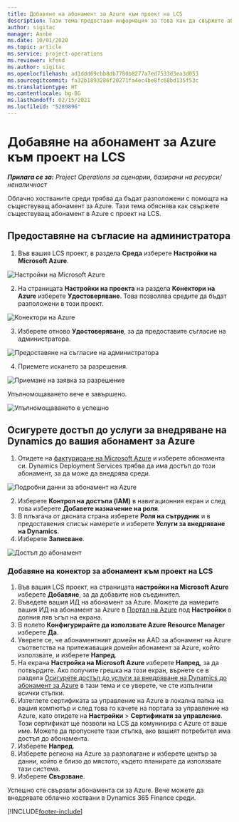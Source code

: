 ```yaml
---
title: Добавяне на абонамент за Azure към проект на LCS
description: Тази тема предоставя информация за това как да свържете абонамента си за Azure с LCS проект.
author: sigitac
manager: Annbe
ms.date: 10/01/2020
ms.topic: article
ms.service: project-operations
ms.reviewer: kfend
ms.author: sigitac
ms.openlocfilehash: ad1ddd69cbb8db7780b8277a7ed7533d3ea3d053
ms.sourcegitcommit: fa32b1893286f20271fa4ec4be8fc68bd135f53c
ms.translationtype: HT
ms.contentlocale: bg-BG
ms.lasthandoff: 02/15/2021
ms.locfileid: "5289896"
---
```

# <a name="add-an-azure-subscription-to-an-lcs-project"></a>Добавяне на абонамент за Azure към проект на LCS

_**Прилага се за:** Project Operations за сценарии, базирани на ресурси/неналичност_

Облачно хостваните среди трябва да бъдат разположени с помощта на съществуващ абонамент за Azure. Тази тема обяснява как свържете съществуващ абонамент в Azure с проект на LCS. 

## <a name="grant-admin-consent"></a>Предоставяне на съгласие на администратора

1. Във вашия LCS проект, в раздела **Среда** изберете **Настройки на Microsoft Azure**.

![Настройки на Microsoft Azure](./media/1MicrosoftAzureSettings.png)

2. На страницата **Настройки на проекта** на раздела **Конектори на Azure** изберете **Удостоверяване**. Това позволява средите да бъдат разположени в този проект.

![Конектори на Azure](./media/2AzureConnectors.png)

3. Изберете отново **Удостоверяване**, за да предоставите съгласие на администратора.

![Предоставяне на съгласие на администратора](./media/3GrantAdminConsent.png)

4. Приемете искането за разрешения.

![Приемане на заявка за разрешение](./media/4AcceptPermissionRequest.png)

Упълномощаването вече е завършено. 

![Упълномощаването е успешно](./media/5AuthorizationComplete.png)

## <a name="provide-dynamics-deployment-services-access-to-your-azure-subscription"></a><a name="provide"></a>Осигурете достъп до услуги за внедряване на Dynamics до вашия абонамент за Azure

1. Отидете на [фактуриране на Microsoft Azure](https://portal.azure.com/#blade/Microsoft\_Azure\_Billing/SubscriptionsBlade) и изберете абонамента си. Dynamics Deployment Services трябва да има достъп до този абонамент, за да може да внедрява среди.

![Подробни данни за абонамент на Azure](./media/6AzureSubscription.png)

2. Изберете **Контрол на достъпа (IAM)** в навигационния екран и след това изберете **Добавете назначение на роля**.
3. В плъзгача от дясната страна изберете **Роля на сътрудник** и в предоставения списък намерете и изберете **Услуги за внедряване на Dynamics**. 
4. Изберете **Записване**.

![Достъп до абонамент](./media/7SubscriptionAccess.png)

### <a name="add-a-subscription-connector-to-an-lcs-project"></a>Добавяне на конектор за абонамент към проект на LCS

1. Във вашия LCS проект, на страницата **настройки на Microsoft Azure** изберете **Добавяне**, за да добавите нов съединител.
2. Въведете вашия ИД на абонамент за Azure. Можете да намерите вашия ИД на абонамент за Azure в [Портал на Azure](https://ms.portal.azure.com/) под **Настройки** в долния ляв ъгъл на екрана.
3. В полето **Конфигурирайте да използвате Azure Resource Manager** изберете **Да**.
4. Уверете се, че абонаментният домейн на AAD за абонамент на Azure съответства на притежаващия домейн абонамент за Azure, който използвате, и изберете **Напред**.
5. На екрана **Настройка на Microsoft Azure** изберете **Напред**, за да потвърдите. Ако получите грешка на този екран, върнете се в раздела [Осигурете достъп до услуги за внедряване на Dynamics до абонамент за Azure](#provide) в тази тема и се уверете, че сте изпълнили всички стъпки.
6. Изтеглете сертификата за управление на Azure в локална папка на вашия компютър и след това го качете на портала за управление на Azure, като отидете на **Настройки** > **Сертификати за управление**. Този сертификат ще позволи на LCS да комуникира с Azure от ваше име. Можете да пропуснете тази стъпка, ако вашият потребител има достъп до абонамента.
7. Изберете **Напред**.
8. Изберете региона на Azure за разполагане и изберете център за данни, който е близо до мястото, където планирате да използвате тази система.
9.  Изберете **Свързване**.

Успешно сте свързали абонамента си за Azure. Вече можете да внедрявате облачно хоствани в Dynamics 365 Finance среди.




[!INCLUDE[footer-include](../includes/footer-banner.md)]